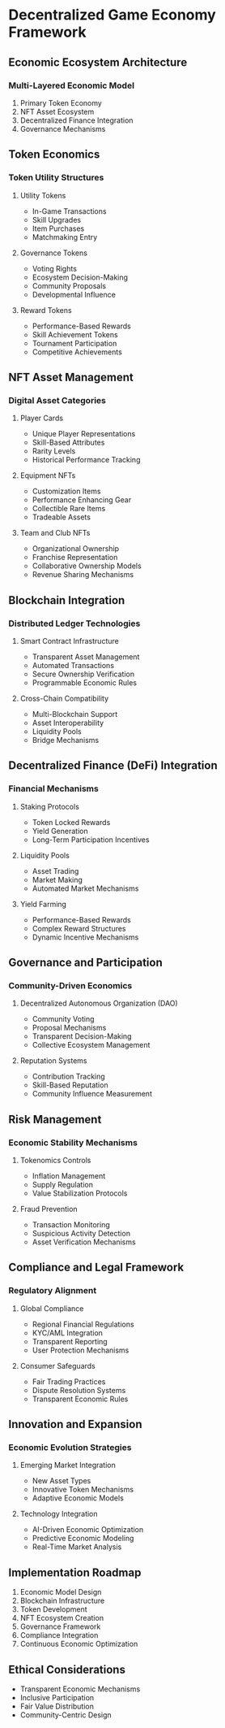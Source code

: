 # Decentralized Game Economy Framework

## Economic Ecosystem Architecture

### Multi-Layered Economic Model
1. Primary Token Economy
2. NFT Asset Ecosystem
3. Decentralized Finance Integration
4. Governance Mechanisms

## Token Economics

### Token Utility Structures
1. Utility Tokens
   - In-Game Transactions
   - Skill Upgrades
   - Item Purchases
   - Matchmaking Entry

2. Governance Tokens
   - Voting Rights
   - Ecosystem Decision-Making
   - Community Proposals
   - Developmental Influence

3. Reward Tokens
   - Performance-Based Rewards
   - Skill Achievement Tokens
   - Tournament Participation
   - Competitive Achievements

## NFT Asset Management

### Digital Asset Categories
1. Player Cards
   - Unique Player Representations
   - Skill-Based Attributes
   - Rarity Levels
   - Historical Performance Tracking

2. Equipment NFTs
   - Customization Items
   - Performance Enhancing Gear
   - Collectible Rare Items
   - Tradeable Assets

3. Team and Club NFTs
   - Organizational Ownership
   - Franchise Representation
   - Collaborative Ownership Models
   - Revenue Sharing Mechanisms

## Blockchain Integration

### Distributed Ledger Technologies
1. Smart Contract Infrastructure
   - Transparent Asset Management
   - Automated Transactions
   - Secure Ownership Verification
   - Programmable Economic Rules

2. Cross-Chain Compatibility
   - Multi-Blockchain Support
   - Asset Interoperability
   - Liquidity Pools
   - Bridge Mechanisms

## Decentralized Finance (DeFi) Integration

### Financial Mechanisms
1. Staking Protocols
   - Token Locked Rewards
   - Yield Generation
   - Long-Term Participation Incentives

2. Liquidity Pools
   - Asset Trading
   - Market Making
   - Automated Market Mechanisms

3. Yield Farming
   - Performance-Based Rewards
   - Complex Reward Structures
   - Dynamic Incentive Mechanisms

## Governance and Participation

### Community-Driven Economics
1. Decentralized Autonomous Organization (DAO)
   - Community Voting
   - Proposal Mechanisms
   - Transparent Decision-Making
   - Collective Ecosystem Management

2. Reputation Systems
   - Contribution Tracking
   - Skill-Based Reputation
   - Community Influence Measurement

## Risk Management

### Economic Stability Mechanisms
1. Tokenomics Controls
   - Inflation Management
   - Supply Regulation
   - Value Stabilization Protocols

2. Fraud Prevention
   - Transaction Monitoring
   - Suspicious Activity Detection
   - Asset Verification Mechanisms

## Compliance and Legal Framework

### Regulatory Alignment
1. Global Compliance
   - Regional Financial Regulations
   - KYC/AML Integration
   - Transparent Reporting
   - User Protection Mechanisms

2. Consumer Safeguards
   - Fair Trading Practices
   - Dispute Resolution Systems
   - Transparent Economic Rules

## Innovation and Expansion

### Economic Evolution Strategies
1. Emerging Market Integration
   - New Asset Types
   - Innovative Token Mechanisms
   - Adaptive Economic Models

2. Technology Integration
   - AI-Driven Economic Optimization
   - Predictive Economic Modeling
   - Real-Time Market Analysis

## Implementation Roadmap
1. Economic Model Design
2. Blockchain Infrastructure
3. Token Development
4. NFT Ecosystem Creation
5. Governance Framework
6. Compliance Integration
7. Continuous Economic Optimization

## Ethical Considerations
- Transparent Economic Mechanisms
- Inclusive Participation
- Fair Value Distribution
- Community-Centric Design
